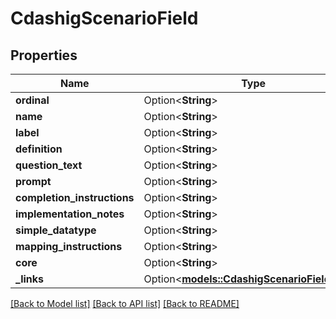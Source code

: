# CdashigScenarioField

## Properties

Name | Type | Description | Notes
------------ | ------------- | ------------- | -------------
**ordinal** | Option<**String**> |  | [optional]
**name** | Option<**String**> |  | [optional]
**label** | Option<**String**> |  | [optional]
**definition** | Option<**String**> |  | [optional]
**question_text** | Option<**String**> |  | [optional]
**prompt** | Option<**String**> |  | [optional]
**completion_instructions** | Option<**String**> |  | [optional]
**implementation_notes** | Option<**String**> |  | [optional]
**simple_datatype** | Option<**String**> |  | [optional]
**mapping_instructions** | Option<**String**> |  | [optional]
**core** | Option<**String**> |  | [optional]
**_links** | Option<[**models::CdashigScenarioFieldLinks**](CdashigScenarioFieldLinks.md)> |  | [optional]

[[Back to Model list]](../README.md#documentation-for-models) [[Back to API list]](../README.md#documentation-for-api-endpoints) [[Back to README]](../README.md)


